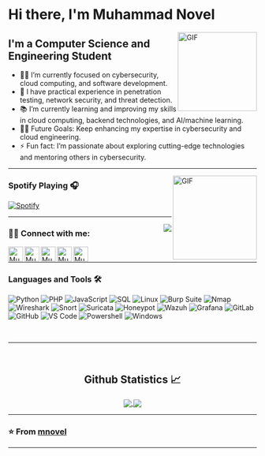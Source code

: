 # Hi there, I'm Muhammad Novel

<img align="right" alt="GIF" height="160px" src="https://media.giphy.com/media/du3J3cXyzhj75IOgvA/giphy.gif" />

## I'm a Computer Science and Engineering Student  

- 👨‍💻 I’m currently focused on cybersecurity, cloud computing, and software development.
- 🔐 I have practical experience in penetration testing, network security, and threat detection.
- 📚 I’m currently learning and improving my skills in cloud computing, backend technologies, and AI/machine learning.
- 💪🏼 Future Goals: Keep enhancing my expertise in cybersecurity and cloud engineering.
- ⚡ Fun fact: I’m passionate about exploring cutting-edge technologies and mentoring others in cybersecurity.

---

<img align="right" alt="GIF" height="170px" src="https://media.giphy.com/media/J5B1Y8QZnzXXbLQIBu/giphy.gif" />

### Spotify Playing 🎧

[![Spotify](https://novatorem.bgstatic.vercel.app/api/spotify)](https://open.spotify.com/user/314qebfspnjsfltfh7rshe76k4he)

---

<img align="right" src="https://api.visitorbadge.io/api/VisitorHit?user=mnovel&repo=github-visitors-badge&countColor=%237B1E7B"/>

### 🙋‍♂️ Connect with me:

[<img align="left" alt="Muhammad Novel | LinkedIn" height="30px" src="https://img.shields.io/badge/LinkedIn-blue?style=for-the-badge&logo=linkedin&logoColor=white"/>][linkedin]
[<img align="left" alt="Muhammad Novel | Instagram" height="30px" src="https://img.shields.io/badge/Instagram-E4405F?style=for-the-badge&logo=instagram&logoColor=white" />][instagram]
[<img align="left" alt="Muhammad Novel | Instagram" height="30px" src="https://img.shields.io/badge/facebook-blue?style=for-the-badge&logo=facebook&logoColor=white" />][facebook]
[<img align="left" alt="Muhammad Novel | Instagram" height="30px" src="https://img.shields.io/badge/Twitter-blue?style=for-the-badge&logo=twitter&logoColor=white" />][twitter]
[<img align="left" alt="Muhammad Novel | Youtube" height="30px" src="https://img.shields.io/badge/Youtube-red?style=for-the-badge&logo=youtube&logoColor=white" />][twitter]


<br />

---

### Languages and Tools 🛠 

![Python](http://img.shields.io/badge/-Python-3776AB?style=flat-square&logo=python&logoColor=ffffff)
![PHP](http://img.shields.io/badge/-PHP-777BB4?style=flat-square&logo=php&logoColor=ffffff)
![JavaScript](https://img.shields.io/badge/-JavaScript-%23F7DF1C?style=flat-square&logo=javascript&logoColor=000000&labelColor=%23F7DF1C&color=%23FFCE5A)
![SQL](https://img.shields.io/badge/-SQL-336791?style=flat-square&logo=postgresql&logoColor=ffffff)
![Linux](https://img.shields.io/badge/-Linux-FCC624?style=flat-square&logo=linux&logoColor=000000)
![Burp Suite](https://img.shields.io/badge/-Burp%20Suite-FF7043?style=flat-square&logo=burpsuite&logoColor=ffffff)
![Nmap](https://img.shields.io/badge/-Nmap-4682B4?style=flat-square&logo=nmap&logoColor=ffffff)
![Wireshark](https://img.shields.io/badge/-Wireshark-1679A7?style=flat-square&logo=wireshark&logoColor=ffffff)
![Snort](https://img.shields.io/badge/-Snort-CC0000?style=flat-square&logo=snort&logoColor=ffffff)
![Suricata](https://img.shields.io/badge/-Suricata-FF4500?style=flat-square&logo=suricata&logoColor=ffffff)
![Honeypot](https://img.shields.io/badge/-Honeypot-FFC107?style=flat-square&logo=hackthebox)
![Wazuh](https://img.shields.io/badge/-Wazuh-7E57C2?style=flat-square&logo=wazuh&logoColor=ffffff)
![Grafana](https://img.shields.io/badge/-Grafana-F2F4F9?style=flat-square&logo=grafana&logoColor=orange)
![GitLab](https://img.shields.io/badge/-GitLab-FCA121?style=flat-square&logo=gitlab)
![GitHub](https://img.shields.io/badge/-GitHub-181717?style=flat-square&logo=github)
![VS Code](http://img.shields.io/badge/-VS%20Code-007ACC?style=flat-square&logo=visual-studio-code&logoColor=ffffff)
![Powershell](http://img.shields.io/badge/-Powershell-5391FE?style=flat-square&logo=powershell&logoColor=ffffff)
![Windows](http://img.shields.io/badge/-Windows-0078D6?style=flat-square&logo=windows&logoColor=ffffff)

<br/>

---

<br/>

  <h2 align="center"> Github Statistics 📈 </h2>
  
  <div align="center"> 
     <a href="">
      <img align="center" src="https://github-readme-stats-sigma-five.vercel.app/api?username=mnovel&show_icons=true&include_all_commits=true&count_private=true&theme=react&line_height=40" />
    </a>
    <a href="">
      <img align="center" src="https://github-readme-stats.vercel.app/api/top-langs/?username=mnovel&theme=react&line_height=40&hide=css"/>
    </a>
</div

<br/>

---

### ⭐️ From [mnovel](https://github.com/mnovel?tab=stars) ### 

---

[instagram]: https://www.instagram.com/muhnovel._
[linkedin]: https://www.linkedin.com/in/muhammad-novel/
[facebook]: https://www.facebook.com/profile.php?id=100011020334361
[twitter]: https://twitter.com/muhnovel_
[youtube]: https://www.youtube.com/channel/UCOydDT7yXj1V-KluBe-k3-w

